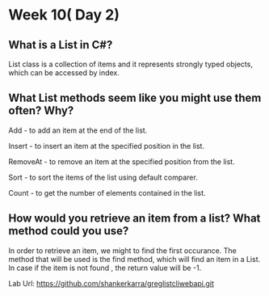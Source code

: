 # Week 10( Day 2)

## What is a List in C#?

List class is a collection of items and it represents strongly typed objects, which can be accessed by index. 

## What List methods seem like you might use them often? Why?

Add -  to add an item at the end of the list.

Insert - to insert an item at the specified position in the list.

RemoveAt - to remove an item at the specified position from the list.

Sort - to sort the items of the list using default comparer.

Count	- to get the number of elements contained in the list.

## How would you retrieve an item from a list? What method could you use?

In order to retrieve an item, we might to find the first occurance. The method that will be used is
the find method, which will find an item in a List.  In case if the item is not found , the return value will be -1. 

Lab Url: https://github.com/shankerkarra/greglistcliwebapi.git
